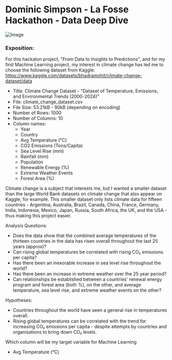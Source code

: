 # Dominic Simpson - La Fosse Hackathon - Data Deep Dive

![Image](https://github.com/user-attachments/assets/e33472fc-3eb2-401f-b7a1-b443493c2e6a)

### Exposition:
For this hackaton project, "From Data to Insights to Predictions", and for my first Machine Learning project, my interest
in climate change has led me to choose the following dataset from Kaggle: https://www.kaggle.com/datasets/bhadramohit/climate-change-dataset/data



- Title: Climate Change Dataset - "Dataset of Temperature, Emissions, and Environmental Trends (2000-2024)"
- File: climate_change_dataset.csv
- File Size: 53.21kB - 90kB (depending on encoding)
- Number of Rows: 1000
- Number of Columns: 10
- Column names:
  - Year
  - Country
  - Avg Temperature (°C)
  - CO2 Emissions (Tons/Capita)
  - Sea Level Rise (mm)
  - Rainfall (mm)
  - Population
  - Renewable Energy (%)
  - Extreme Weather Events
  - Forest Area (%)

Climate change is a subject that interests me, but I wanted a smaller dataset than the large World Bank datasets on climate change that also appear on Kaggle, for example.
This smaller dataset only lists climate data for fifteen countries - Argentina, Australia, Brazil, Canada, China, France, Germany, India, Indonesia, Mexico, Japan, 
Russia, South Africa, the UK, and the USA - thus making this project easier.


Analysis Questions:

- Does the data show that the combined average temperatures of the thirteen countries in the data has risen overall throughout the last 25 years (approx)?
- Can rising global temperatures be correlated with rising CO₂ emissions per capita?
- Has there been an inexorable increase in sea level rise throughout the world?
- Has there been an increase in extreme weather over the 25 year period?
- Can relationships be established between a countries' renewal energy program and forest area (both %), on the other, and average temperature, sea level rise, and extreme weather events on the other?

Hypotheses:

- Countries throughout the world have seen a general rise in temperatures overall.
- Rising global temperatures can be correlated with the trend for increasing CO₂ emissions per capita - despite attempts by countries and organisations to bring down CO₂ levels.

Which column will be my target variable for Machine Learning

- Avg Temperature (°C)
